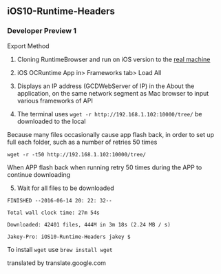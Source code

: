 ## iOS10-Runtime-Headers

### Developer Preview 1

Export Method

1. Cloning RuntimeBrowser and run on iOS version to the [real machine](https://github.com/nst/RuntimeBrowser/)

2. iOS OCRuntime App in> Frameworks tab> Load All

3. Displays an IP address (GCDWebServer of IP) in the About the application, on the same network segment as Mac browser to input various frameworks of API

4. The terminal uses `wget -r http://192.168.1.102:10000/tree/` be downloaded to the local

  Because many files occasionally cause app flash back, in order to set up full each folder, such as a number of retries 50 times

  `wget -r -t50 http://192.168.1.102:10000/tree/`

  When APP flash back when running retry 50 times during the APP to continue downloading

5. Wait for all files to be downloaded

  ```
  FINISHED --2016-06-14 20: 22: 32--

  Total wall clock time: 27m 54s

  Downloaded: 42401 files, 444M in 3m 18s (2.24 MB / s)

  Jakey-Pro: iOS10-Runtime-Headers jakey $
  ```
  To install `wget` use `brew install wget`

translated by translate.google.com
